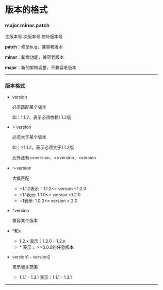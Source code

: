 # 版本的格式

### **major.minor.patch**

主版本号.次版本号.修补版本号

**patch**：修复bug，兼容老版本

**minor**：新增功能，兼容老版本

**major**：新的架构调整，不兼容老版本

------

### 版本格式

- version

  必须匹配某个版本

  如：1.1.2，表示必须依赖1.1.2版

- \> version

  必须大于某个版本

  如：>1.1.2，表示必须大于1.1.2版

  此外还有<=version、>=version、<version

- ～version

  大概匹配

  - ~1.1.2表示：1.1.2<= version <1.2.0
  - ~1.1表示: 1.1.0<= version <1.2.0
  - ~1表示: 1.0.0<= version < 2.0

- ^version

  兼容某个版本

- *和x

  - 1.2.x 表示：1.2.0 - 1.2.n
  - \* 表示： >=0.0.0的任意版本

- version1 - version2

  表示版本范围

  - 1.1.1 - 1.3.1 表示：1.1.1 - 1.3.1 

------

